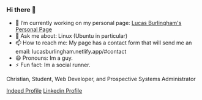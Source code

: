 ### Hi there 👋

- 🔭 I’m currently working on my personal page: [Lucas Burlingham's Personal Page](lucasburlingham.netlify.app)
- 💬 Ask me about: Linux (Ubuntu in particular)
- 📫 How to reach me: My page has a contact form that will send me an email: lucasburlingham.netlify.app/#contact
- 😄 Pronouns: Im a guy.
- ⚡ Fun fact: Im a social runner.


Christian, Student, Web Developer, and Prospective Systems
Administrator


<a class="btn btn-primary btn-md" href="https://my.indeed.com/p/lucasb-1g9vcma" target="_blank"
role="button">Indeed Profile</a>
<a class="btn btn-primary btn-md" href="https://www.linkedin.com/in/lucas-burlingham" target="_blank" role="button">Linkedin Profile</a>

